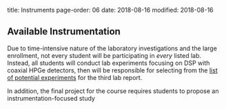 title: Instruments
page-order: 06
date: 2018-08-16
modified: 2018-08-16

## Available Instrumentation

Due to time-intensive nature of the laboratory investigations and the large
enrollment, not every student will be participating in *every* listed lab.
Instead, all students will conduct lab experiments focusing on DSP with 
coaxial HPGe detectors, then will be responsible for selecting from the
[list of potential experiments]({filename}/labs/writeups.md) for the third lab
report.

In addition, the final project for the course requires students to propose an
instrumentation-focused study 

